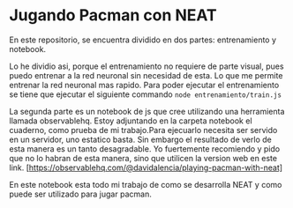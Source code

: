 # Jugando Pacman con NEAT
En este repositorio, se encuentra dividido en dos partes: entrenamiento y notebook.

Lo he dividio asi, porque el entrenamiento no requiere de
parte visual, pues puedo entrenar a la red neuronal sin necesidad de esta. Lo que me permite entrenar la red neuronal mas rapido.
Para poder ejecutar el entrenamiento se tiene que ejecutar el siguiente commando `node entrenamiento/train.js`

La segunda parte es un notebook de js que cree utilizando una herramienta llamada observablehq. Estoy adjuntando en la carpeta notebook el cuaderno, como prueba de mi trabajo.Para ejecuarlo necesita ser servido en un servidor, uno estatico basta. Sin embargo el resultado de verlo de esta manera es un tanto desagradable.
Yo fuertemente recomiendo y pido que no lo habran de esta manera, sino que utilicen la version web en este link. [https://observablehq.com/@davidalencia/playing-pacman-with-neat]

En este notebook esta todo mi trabajo de como se desarrolla NEAT y como puede ser utilizado para jugar pacman.


